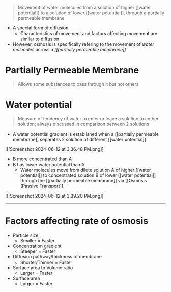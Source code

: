 > Movement of water molecules from a solution of higher [[water potential]] to a solution of lower [[water potential]], through a partially permeable membrane

- A special form of diffusion
	- Characteristics of movement and factors affecting movement are similar to diffusion
- However, osmosis is specifically refering to the movement of *water molecules* across a *[[partially permeable membrane]]*

# Partially Permeable Membrane
> Allows some substances to pass through it but not others

# Water potential
> Measure of tendency of water to enter or leave a solution to anther solution; always discussed in comparison between 2 solutions

- A water potential gradient is established when a [[partially permeable membrane]] separates 2 solution of different [[water potential]]

![[Screenshot 2024-06-12 at 3.36.48 PM.png]]
- B more concentrated than A
- B has lower water potential than A
	- Water molecules move from dilute solution A of higher [[water potential]] to concentrated solution B of lower [[water potential]] through the [[partially permeable membrane]] via [[Osmosis (Passive Transport]]

![[Screenshot 2024-06-12 at 3.39.20 PM.png]]
_____
# Factors affecting rate of osmosis
- Particle size
    - Smaller = Faster
- Concentration gradient
    - Steeper = Faster
- Diffusion pathway/thickness of membrane
    - Shorter/Thinner = Faster
- Surface area to Volume ratio
    - Larger = Faster
- Surface area
    - Larger = Faster